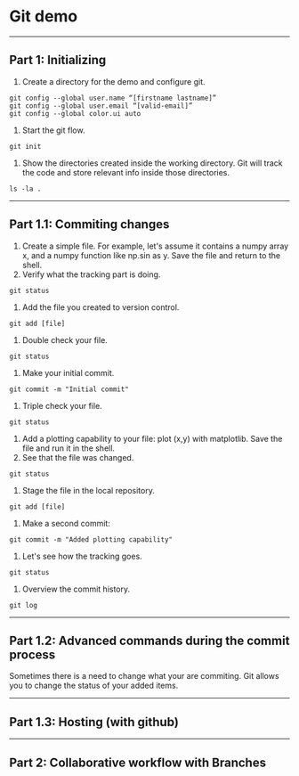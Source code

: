 # Git demo
---
## Part 1: Initializing

1. Create a directory for the demo and configure git.
```shell
git config --global user.name “[firstname lastname]”
git config --global user.email “[valid-email]”
git config --global color.ui auto
```
1. Start the git flow.
```shell
git init
```
1. Show the directories created inside the working directory. Git will track the code and store relevant info inside those directories.
```shell
ls -la .
```
---
## Part 1.1: Commiting changes
1. Create a simple file. For example, let's assume it contains a numpy array x, and a numpy function like np.sin as y. Save the file and return to the shell.
1. Verify what the tracking part is doing.
```shell
git status
```
1. Add the file you created to version control.
```shell
git add [file]
```
1. Double check your file.
```shell
git status
```
1. Make your initial commit.
```shell
git commit -m "Initial commit"
```
1. Triple check your file.
```shell
git status
```
1. Add a plotting capability to your file: plot (x,y) with matplotlib. Save the file and run it in the shell.
1. See that the file was changed.
```shell
git status
```
1. Stage the file in the local repository.
```shell
git add [file]
```
1. Make a second commit:
```shell
git commit -m "Added plotting capability"
```
1. Let's see how the tracking goes.
```shell
git status
```
1. Overview the commit history.
```shell
git log
```
---
## Part 1.2: Advanced commands during the commit process

Sometimes there is a need to change what your are commiting. Git allows you to change the status of your added items.

---
## Part 1.3: Hosting (with github)


---
## Part 2: Collaborative workflow with Branches
